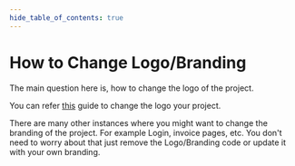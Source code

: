 ```yaml
---
hide_table_of_contents: true
---
```


# How to Change Logo/Branding

The main question here is, how to change the logo of the project.

You can refer [this](/docs/guide/logo) guide to change the logo your project.

There are many other instances where you might want to change the branding of the project. For example Login, invoice pages, etc. You don't need to worry about that just remove the Logo/Branding code or update it with your own branding.
